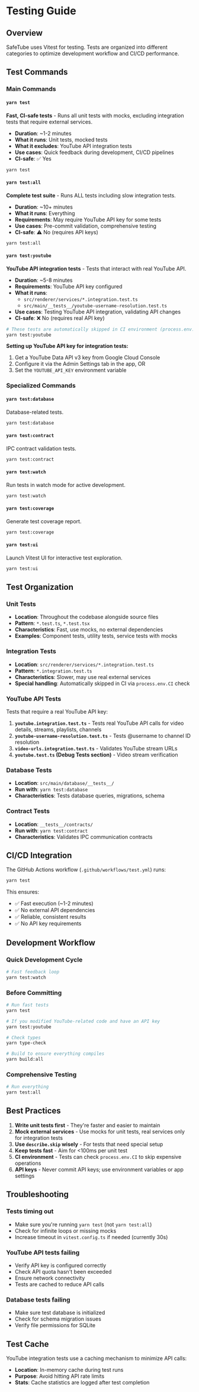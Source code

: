 # Testing Guide

## Overview

SafeTube uses Vitest for testing. Tests are organized into different categories to optimize development workflow and CI/CD performance.

## Test Commands

### Main Commands

#### `yarn test`
**Fast, CI-safe tests** - Runs all unit tests with mocks, excluding integration tests that require external services.

- **Duration**: ~1-2 minutes
- **What it runs**: Unit tests, mocked tests
- **What it excludes**: YouTube API integration tests
- **Use cases**: Quick feedback during development, CI/CD pipelines
- **CI-safe**: ✅ Yes

```bash
yarn test
```

#### `yarn test:all`
**Complete test suite** - Runs ALL tests including slow integration tests.

- **Duration**: ~10+ minutes
- **What it runs**: Everything
- **Requirements**: May require YouTube API key for some tests
- **Use cases**: Pre-commit validation, comprehensive testing
- **CI-safe**: ⚠️ No (requires API keys)

```bash
yarn test:all
```

#### `yarn test:youtube`
**YouTube API integration tests** - Tests that interact with real YouTube API.

- **Duration**: ~5-8 minutes
- **Requirements**: YouTube API key configured
- **What it runs**:
  - `src/renderer/services/*.integration.test.ts`
  - `src/main/__tests__/youtube-username-resolution.test.ts`
- **Use cases**: Testing YouTube API integration, validating API changes
- **CI-safe**: ❌ No (requires real API key)

```bash
# These tests are automatically skipped in CI environment (process.env.CI)
yarn test:youtube
```

**Setting up YouTube API key for integration tests:**
1. Get a YouTube Data API v3 key from Google Cloud Console
2. Configure it via the Admin Settings tab in the app, OR
3. Set the `YOUTUBE_API_KEY` environment variable

### Specialized Commands

#### `yarn test:database`
Database-related tests.

```bash
yarn test:database
```

#### `yarn test:contract`
IPC contract validation tests.

```bash
yarn test:contract
```

#### `yarn test:watch`
Run tests in watch mode for active development.

```bash
yarn test:watch
```

#### `yarn test:coverage`
Generate test coverage report.

```bash
yarn test:coverage
```

#### `yarn test:ui`
Launch Vitest UI for interactive test exploration.

```bash
yarn test:ui
```

## Test Organization

### Unit Tests
- **Location**: Throughout the codebase alongside source files
- **Pattern**: `*.test.ts`, `*.test.tsx`
- **Characteristics**: Fast, use mocks, no external dependencies
- **Examples**: Component tests, utility tests, service tests with mocks

### Integration Tests
- **Location**: `src/renderer/services/*.integration.test.ts`
- **Pattern**: `*.integration.test.ts`
- **Characteristics**: Slower, may use real external services
- **Special handling**: Automatically skipped in CI via `process.env.CI` check

### YouTube API Tests
Tests that require a real YouTube API key:

1. **`youtube.integration.test.ts`** - Tests real YouTube API calls for video details, streams, playlists, channels
2. **`youtube-username-resolution.test.ts`** - Tests @username to channel ID resolution
3. **`video-urls.integration.test.ts`** - Validates YouTube stream URLs
4. **`youtube.test.ts` (Debug Tests section)** - Video stream verification

### Database Tests
- **Location**: `src/main/database/__tests__/`
- **Run with**: `yarn test:database`
- **Characteristics**: Tests database queries, migrations, schema

### Contract Tests
- **Location**: `__tests__/contracts/`
- **Run with**: `yarn test:contract`
- **Characteristics**: Validates IPC communication contracts

## CI/CD Integration

The GitHub Actions workflow (`.github/workflows/test.yml`) runs:

```bash
yarn test
```

This ensures:
- ✅ Fast execution (~1-2 minutes)
- ✅ No external API dependencies
- ✅ Reliable, consistent results
- ✅ No API key requirements

## Development Workflow

### Quick Development Cycle
```bash
# Fast feedback loop
yarn test:watch
```

### Before Committing
```bash
# Run fast tests
yarn test

# If you modified YouTube-related code and have an API key
yarn test:youtube

# Check types
yarn type-check

# Build to ensure everything compiles
yarn build:all
```

### Comprehensive Testing
```bash
# Run everything
yarn test:all
```

## Best Practices

1. **Write unit tests first** - They're faster and easier to maintain
2. **Mock external services** - Use mocks for unit tests, real services only for integration tests
3. **Use `describe.skip` wisely** - For tests that need special setup
4. **Keep tests fast** - Aim for <100ms per unit test
5. **CI environment** - Tests can check `process.env.CI` to skip expensive operations
6. **API keys** - Never commit API keys; use environment variables or app settings

## Troubleshooting

### Tests timing out
- Make sure you're running `yarn test` (not `yarn test:all`)
- Check for infinite loops or missing mocks
- Increase timeout in `vitest.config.ts` if needed (currently 30s)

### YouTube API tests failing
- Verify API key is configured correctly
- Check API quota hasn't been exceeded
- Ensure network connectivity
- Tests are cached to reduce API calls

### Database tests failing
- Make sure test database is initialized
- Check for schema migration issues
- Verify file permissions for SQLite

## Test Cache

YouTube integration tests use a caching mechanism to minimize API calls:
- **Location**: In-memory cache during test runs
- **Purpose**: Avoid hitting API rate limits
- **Stats**: Cache statistics are logged after test completion
